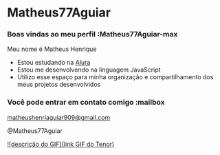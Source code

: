 # Matheus77Aguiar
### Boas vindas ao meu perfil :Matheus77Aguiar-max

Meu nome é Matheus Henrique

- Estou estudando na [Alura](https://www.alura.com.br)
- Estou me desenvolvendo na linguagem JavaScript
- Utilizo esse espaço para minha organização e compartilhamento dos meus projetos desenvolvidos

### Você pode entrar em contato comigo :mailbox

matheushenriaguiar909@gmail.com

@Matheus77Aguiar

[![descrição do GIF](link GIF do Tenor)](https://tenor.com/pt-BR/view/neto-craque-neto-gif-23444239)
